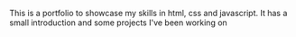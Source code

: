 This is a portfolio to showcase my skills in html, css and javascript. It has a small introduction and some projects I've been working on
